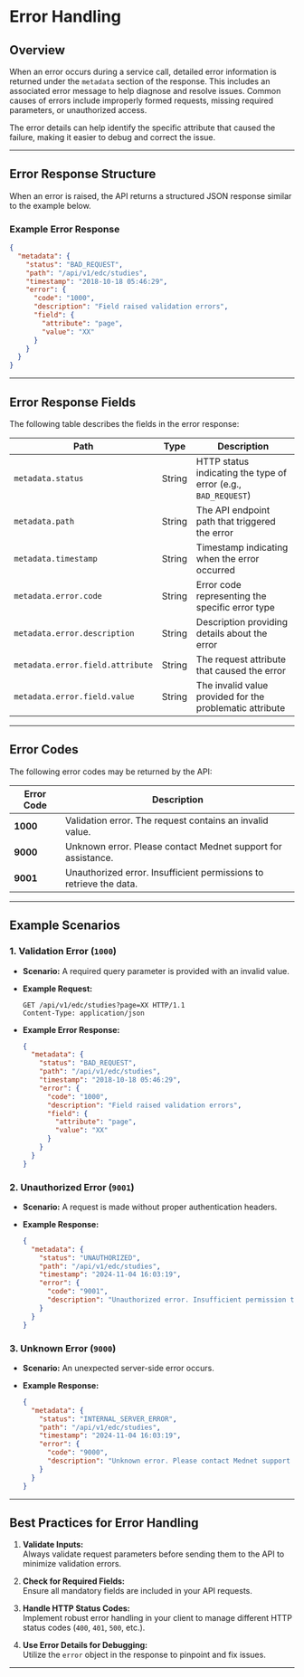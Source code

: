 # Error Handling

## Overview

When an error occurs during a service call, detailed error information is returned under the `metadata` section of the response. This includes an associated error message to help diagnose and resolve issues. Common causes of errors include improperly formed requests, missing required parameters, or unauthorized access.

The error details can help identify the specific attribute that caused the failure, making it easier to debug and correct the issue.

---

## Error Response Structure

When an error is raised, the API returns a structured JSON response similar to the example below.

### Example Error Response

```json
{
  "metadata": {
    "status": "BAD_REQUEST",
    "path": "/api/v1/edc/studies",
    "timestamp": "2018-10-18 05:46:29",
    "error": {
      "code": "1000",
      "description": "Field raised validation errors",
      "field": {
        "attribute": "page",
        "value": "XX"
      }
    }
  }
}
```

---

## Error Response Fields

The following table describes the fields in the error response:

| Path                      | Type    | Description                                                          |
|---------------------------|---------|----------------------------------------------------------------------|
| `metadata.status`         | String  | HTTP status indicating the type of error (e.g., `BAD_REQUEST`)       |
| `metadata.path`           | String  | The API endpoint path that triggered the error                       |
| `metadata.timestamp`      | String  | Timestamp indicating when the error occurred                         |
| `metadata.error.code`     | String  | Error code representing the specific error type                      |
| `metadata.error.description` | String | Description providing details about the error                        |
| `metadata.error.field.attribute` | String | The request attribute that caused the error                     |
| `metadata.error.field.value` | String | The invalid value provided for the problematic attribute         |

---

## Error Codes

The following error codes may be returned by the API:

| Error Code | Description                                                           |
|------------|-----------------------------------------------------------------------|
| **1000**   | Validation error. The request contains an invalid value.              |
| **9000**   | Unknown error. Please contact Mednet support for assistance.          |
| **9001**   | Unauthorized error. Insufficient permissions to retrieve the data.    |

---

## Example Scenarios

### **1. Validation Error (`1000`)**

- **Scenario:** A required query parameter is provided with an invalid value.
- **Example Request:**

  ```http
  GET /api/v1/edc/studies?page=XX HTTP/1.1
  Content-Type: application/json
  ```

- **Example Error Response:**

  ```json
  {
    "metadata": {
      "status": "BAD_REQUEST",
      "path": "/api/v1/edc/studies",
      "timestamp": "2018-10-18 05:46:29",
      "error": {
        "code": "1000",
        "description": "Field raised validation errors",
        "field": {
          "attribute": "page",
          "value": "XX"
        }
      }
    }
  }
  ```

### **2. Unauthorized Error (`9001`)**

- **Scenario:** A request is made without proper authentication headers.
- **Example Response:**

  ```json
  {
    "metadata": {
      "status": "UNAUTHORIZED",
      "path": "/api/v1/edc/studies",
      "timestamp": "2024-11-04 16:03:19",
      "error": {
        "code": "9001",
        "description": "Unauthorized error. Insufficient permission to retrieve data."
      }
    }
  }
  ```

### **3. Unknown Error (`9000`)**

- **Scenario:** An unexpected server-side error occurs.
- **Example Response:**

  ```json
  {
    "metadata": {
      "status": "INTERNAL_SERVER_ERROR",
      "path": "/api/v1/edc/studies",
      "timestamp": "2024-11-04 16:03:19",
      "error": {
        "code": "9000",
        "description": "Unknown error. Please contact Mednet support for assistance."
      }
    }
  }
  ```

---

## Best Practices for Error Handling

1. **Validate Inputs:**  
   Always validate request parameters before sending them to the API to minimize validation errors.

2. **Check for Required Fields:**  
   Ensure all mandatory fields are included in your API requests.

3. **Handle HTTP Status Codes:**  
   Implement robust error handling in your client to manage different HTTP status codes (`400`, `401`, `500`, etc.).

4. **Use Error Details for Debugging:**  
   Utilize the `error` object in the response to pinpoint and fix issues.

---

